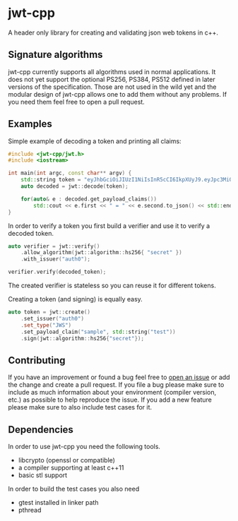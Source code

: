 # jwt-cpp
A header only library for creating and validating json web tokens in c++.

## Signature algorithms
jwt-cpp currently supports all algorithms used in normal applications. It does not yet support the optional PS256, PS384, PS512 defined in later versions of the specification. Those are not used in the wild yet and the modular design of jwt-cpp allows one to add them without any problems. If you need them feel free to open a pull request.

## Examples
Simple example of decoding a token and printing all claims:
```c++
#include <jwt-cpp/jwt.h>
#include <iostream>

int main(int argc, const char** argv) {
	std::string token = "eyJhbGciOiJIUzI1NiIsInR5cCI6IkpXUyJ9.eyJpc3MiOiJhdXRoMCJ9.AbIJTDMFc7yUa5MhvcP03nJPyCPzZtQcGEp-zWfOkEE";
	auto decoded = jwt::decode(token);

	for(auto& e : decoded.get_payload_claims())
		std::cout << e.first << " = " << e.second.to_json() << std::endl;
}
```

In order to verify a token you first build a verifier and use it to verify a decoded token.
```c++
auto verifier = jwt::verify()
	.allow_algorithm(jwt::algorithm::hs256{ "secret" })
	.with_issuer("auth0");

verifier.verify(decoded_token);
```
The created verifier is stateless so you can reuse it for different tokens.

Creating a token (and signing) is equally easy.
```c++
auto token = jwt::create()
	.set_issuer("auth0")
	.set_type("JWS")
	.set_payload_claim("sample", std::string("test"))
	.sign(jwt::algorithm::hs256{"secret"});
```

## Contributing
If you have an improvement or found a bug feel free to [open an issue](https://github.com/Thalhammer/jwt-cpp/issues/new) or add the change and create a pull request. If you file a bug please make sure to include as much information about your environment (compiler version, etc.) as possible to help reproduce the issue. If you add a new feature please make sure to also include test cases for it.

## Dependencies
In order to use jwt-cpp you need the following tools.
* libcrypto (openssl or compatible)
* a compiler supporting at least c++11
* basic stl support

In order to build the test cases you also need
* gtest installed in linker path
* pthread